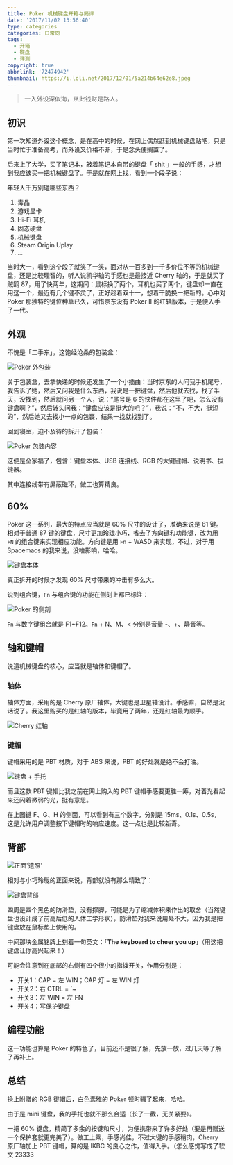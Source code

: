 ```yaml
---
title: Poker 机械键盘开箱与简评
date: '2017/11/02 13:56:40'
type: categories
categories: 日常向
tags:
  - 开箱
  - 键盘
  - 评测
copyright: true
abbrlink: '72474942'
thumbnail: https://i.loli.net/2017/12/01/5a214b64e62e8.jpeg
---
```


> 一入外设深似海，从此钱财是路人。

## 初识

第一次知道外设这个概念，是在高中的时候，在网上偶然逛到机械键盘贴吧，只是当时忙于准备高考，而外设又价格不菲，于是念头便搁置了。

后来上了大学，买了笔记本，敲着笔记本自带的键盘「 shit 」一般的手感，才想到我应该买一把机械键盘了。于是就在网上找，看到一个段子说：

年轻人千万别碰哪些东西？

1. 毒品
2. 游戏显卡
3. Hi-Fi 耳机
4. 固态硬盘
5. 机械键盘
6. Steam Origin Uplay
7. ...

<!-- more -->

当时大一，看到这个段子就笑了一笑，面对从一百多到一千多价位不等的机械键盘，还是比较理智的，听人说凯华轴的手感也是最接近 Cherry 轴的，于是就买了贼鸥 87，用了快两年，这期间：鼠标换了两个，耳机也买了两个，键盘却一直在用这一个，最近有几个键不灵了，正好趁着双十一，想着干脆换一把新的。心中对 Poker 那独特的键位种草已久，可惜京东没有 Poker II 的红轴版本，于是便入手了一代。

## 外观

不愧是「二手东」，这饱经沧桑的包装盒：

<img class="lazyload" data-original="https://i.loli.net/2017/12/01/5a214b64c7fd6.jpg" alt="Poker 外包装" title="Poker 外包装" />

关于包装盒，去拿快递的时候还发生了一个小插曲：当时京东的人问我手机尾号，我告诉了她，然后又问我是什么东西，我说是一把键盘，然后他就去找，找了半天，没找到，然后就问另一个人，说：“尾号是 6 的快件都在这里了吧，怎么没有键盘啊？”，然后转头问我：“键盘应该是挺大的吧？”，我说：“不，不大，挺短的”，然后她又去找小一点的包裹，结果一找就找到了。

回到寝室，迫不及待的拆开了包装：

<img class="lazyload" data-original="https://i.loli.net/2017/12/01/5a214de043960.jpeg" alt="Poker 包装内容" title="Poker 包装内容" />

这便是全家福了，包含：键盘本体、USB 连接线、RGB 的大键键帽、说明书、拔键器。

其中连接线带有屏蔽磁环，做工也算精良。

## 60%

Poker 这一系列，最大的特点应当就是 60% 尺寸的设计了，准确来说是 61 键。相对于普通 87 键的键盘，尺寸更加玲珑小巧，省去了方向键和功能键，改为用 `FN` 的组合键来实现相应功能。方向键是用 `Fn` + WASD 来实现，不过，对于用 Spacemacs 的我来说，没啥影响，哈哈。

<img class="lazyload" data-original="https://i.loli.net/2017/12/01/5a214ddff3afa.jpeg" alt="键盘本体" title="键盘本体" />

真正拆开的时候才发现 60% 尺寸带来的冲击有多么大。

说到组合键，`Fn` 与组合键的功能在侧刻上都已标注：

<img class="lazyload" data-original="https://i.loli.net/2017/12/01/5a214b6385bab.jpeg" alt="Poker 的侧刻" title="Poker 的侧刻" />

`Fn` 与数字键组合就是 F1~F12。`Fn` + N、M、< 分别是音量 -、+、静音等。

## 轴和键帽

说道机械键盘的核心，应当就是轴体和键帽了。

### 轴体

轴体方面，采用的是 Cherry 原厂轴体，大键也是卫星轴设计。手感嘛，自然是没话说了。我这里购买的是红轴的版本，毕竟用了两年，还是红轴最为顺手。

<img class="lazyload" data-original="https://i.loli.net/2017/12/01/5a214b63d5896.jpeg" alt="Cherry 红轴" title="Cherry 红轴" />

### 键帽

键帽采用的是 PBT 材质，对于 ABS 来说，PBT 的好处就是绝不会打油。

<img class="lazyload" data-original="https://i.loli.net/2017/12/01/5a214b62f0af5.jpeg" alt="键盘 + 手托" title="键盘 + 手托" />

而且这款 PBT 键帽比我之前在网上购入的 PBT 键帽手感要更胜一筹，对着光看起来还闪着微弱的光，挺有意思。

在上图键 F、G、H 的侧面，可以看到有三个数字，分别是 15ms、0.1s、0.5s，这是允许用户调整按下键帽时的响应速度。这一点也是比较新奇。

## 背部

<img class="lazyload" data-original="https://i.loli.net/2017/12/01/5a214b63d57a5.jpeg" alt="正面'遗照'" title="正面'遗照'" />

相对与小巧玲珑的正面来说，背部就没有那么精致了：

<img class="lazyload" data-original="https://i.loli.net/2017/12/01/5a214b63a7325.jpeg" alt="键盘背部" title="键盘背部" />

四周是四个黑色的防滑垫，没有撑脚，可能是为了缩减体积来作出的取舍（当然键盘也设计成了前高后低的人体工学形状），防滑垫对我来说用处不大，因为我是把键盘放在鼠标垫上使用的。

中间那块金属铭牌上刻着一句英文：「**The keyboard to cheer you up**」（用这把键盘让你高兴起来！）

可能会注意到在底部的右侧有四个很小的指拨开关，作用分别是：

- 开关1：CAP = 左 WIN；CAP 灯 = 左 WIN 灯
- 开关2：右 CTRL = `~
- 开关3：左 WIN = 左 FN
- 开关4：写保护键盘

## 编程功能

这一功能也算是 Poker 的特色了，目前还不是很了解，先放一放，过几天等了解了再补上。

## 总结

换上附赠的 RGB 键帽后，白色素雅的 Poker 顿时骚了起来，哈哈。

由于是 mini 键盘，我的手托也就不那么合适（长了一截，无关紧要）。

一把 60% 键盘，精简了多余的按键和尺寸，为便携带来了许多好处（要是再赠送一个保护套就更完美了）。做工上乘，手感尚佳，不过大键的手感稍肉，Cherry 原厂轴加上 PBT 键帽，算的是 IKBC 的良心之作，值得入手。（怎么感觉写成了软文 23333
